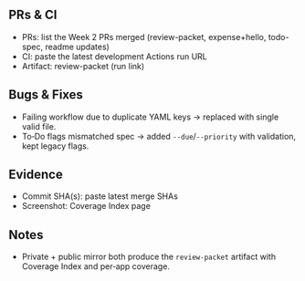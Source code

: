## PRs & CI
- PRs: list the Week 2 PRs merged (review-packet, expense+hello, todo-spec, readme updates)
- CI: paste the latest development Actions run URL
- Artifact: review-packet (run link)

## Bugs & Fixes
- Failing workflow due to duplicate YAML keys → replaced with single valid file.
- To‑Do flags mismatched spec → added `--due`/`--priority` with validation, kept legacy flags.

## Evidence
- Commit SHA(s): paste latest merge SHAs
- Screenshot: Coverage Index page

## Notes
- Private + public mirror both produce the `review-packet` artifact with Coverage Index and per‑app coverage.

